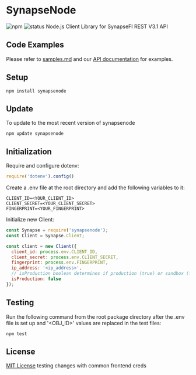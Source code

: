# SynapseNode
![npm](https://img.shields.io/npm/v/synapsenode.svg)
![status](https://img.shields.io/badge/status-beta-yellow.svg)
Node.js Client Library for SynapseFI REST V3.1 API

## Code Examples
Please refer to [samples.md](https://github.com/SynapseFI/SynapseNode/blob/master/samples.md) and our [API documentation](https://docs.synapsefi.com) for examples.

## Setup
```
npm install synapsenode
```

## Update
To update to the most recent version of synapsenode
```
npm update synapsenode
```

## Initialization
Require and configure dotenv:
```javascript
require('dotenv').config()
```
Create a .env file at the root directory and add the following variables to it:
```
CLIENT_ID=<YOUR_CLIENT_ID>
CLIENT_SECRET=<YOUR_CLIENT_SECRET>
FINGERPRINT=<YOUR_FINGERPRINT>
```
Initialize new Client:
```javascript
const Synapse = require('synapsenode');
const Client = Synapse.Client;

const client = new Client({
  client_id: process.env.CLIENT_ID,
  client_secret: process.env.CLIENT_SECRET,
  fingerprint: process.env.FINGERPRINT,
  ip_address: '<ip_address>',
  // isProduction boolean determines if production (true) or sandbox (false) endpoint is used
  isProduction: false
});
```

## Testing
Run the following command from the root package directory after the .env file is set up and '<OBJ_ID>' values are replaced in the test files:
```
npm test
```

## License
[MIT License](LICENSE)
testing changes with common frontend creds


